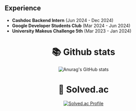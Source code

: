 ## Experience
- **Cashdoc Backend Intern** (Jun 2024 - Dec 2024)
- **Google Developer Students Club** (Mar 2024 - Jun 2024)
- **University Makeus Challenge 5th** (Mar 2023 - Jan 2024)

<div align=center><h1>📚 Github stats </h1></div>

<div align=center>


</div>
<div align=center>

![Anurag's GitHub stats](https://github-readme-stats.vercel.app/api?username=boms03&show_icons=true&theme=radical)

</div>
<div align=center><h1>🏅 Solved.ac</h1></div>

<div align=center>
  
[![Solved.ac Profile](http://mazassumnida.wtf/api/v2/generate_badge?boj=beomsuyoo)](https://solved.ac/profile/beomsuyoo)

</div>

